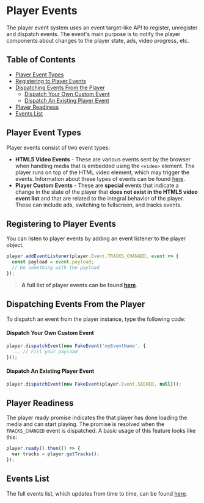 # Player Events  

The player event system uses an event target-like API to register, unregister and dispatch events. The event's main purpose is to notify the player components about changes to the player state, ads, video progress, etc.

## Table of Contents
  * [Player Event Types](#player-event-types)
  * [Registering to Player Events](#registering-to-player-events)
  * [Dispatching Events From the Player](#dispatching-events-from-the-player)
      - [Dispatch Your Own Custom Event](#dispatch-your-own-custom-event)
      - [Dispatch An Existing Player Event](#dispatch-an-existing-player-event)
  * [Player Readiness](#player-readiness)
  * [Events List](#events-list)
  
## Player Event Types  

Player events consist of two event types:

* **HTML5 Video Events** - These are various events sent by the browser when handling media that is embedded using the `<video>` element. The player runs on top of the HTML video element, which may trigger the events. Information about these types of events can be found [here](https://developer.mozilla.org/en-US/docs/Web/Guide/Events/Media_events).
* **Player Custom Events** - These are **special** events that indicate a change in the state of the player that **does not exist in the HTML5 video event list** and that are related to the integral behavior of the player. These can include ads, switching to fullscreen, and tracks events.

## Registering to Player Events

You can listen to player events by adding an event listener to the player object.

```javascript
player.addEventListener(player.Event.TRACKS_CHANGED, event => {
  const payload = event.payload;
  // Do something with the payload
});
```

> **A full list of player events can be found [here](https://github.com/kaltura/playkit-js/blob/master/src/event/events.js)**.
## Dispatching Events From the Player

To dispatch an event from the player instance, type the following code:

#### Dispatch Your Own Custom Event
```javascript
player.dispatchEvent(new FakeEvent('myEventName', {
  ... // Fill your payload
}));
```

#### Dispatch An Existing Player Event
```javascript
player.dispatchEvent(new FakeEvent(player.Event.SEEKED, null}));
```

## Player Readiness  

The player ready promise indicates the that player has done loading the media and can start playing. The promise is resolved when the `TRACKS_CHANGED` event is dispatched.
A basic usage of this feature looks like this:

```javascript
player.ready().then(() => {
  var tracks = player.getTracks();
});
```

## Events List

The full events list, which updates from time to time, can be found [here](https://github.com/kaltura/playkit-js/blob/master/src/event/events.js).

